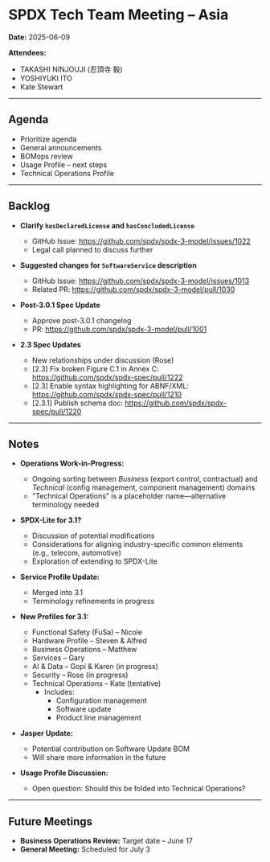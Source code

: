 # SPDX Tech Team Meeting – Asia  
**Date:** 2025-06-09  

**Attendees:**  
- TAKASHI NINJOUJI (忍頂寺 毅)  
- YOSHIYUKI ITO  
- Kate Stewart  

---

## Agenda  
- Prioritize agenda  
- General announcements  
- BOMops review  
- Usage Profile – next steps  
- Technical Operations Profile  

---

## Backlog  
- **Clarify `hasDeclaredLicense` and `hasConcludedLicense`**  
  - GitHub Issue: https://github.com/spdx/spdx-3-model/issues/1022  
  - Legal call planned to discuss further  

- **Suggested changes for `SoftwareService` description**  
  - GitHub Issue: https://github.com/spdx/spdx-3-model/issues/1013  
  - Related PR: https://github.com/spdx/spdx-3-model/pull/1030  

- **Post-3.0.1 Spec Update**  
  - Approve post-3.0.1 changelog  
  - PR: https://github.com/spdx/spdx-3-model/pull/1001  

- **2.3 Spec Updates**  
  - New relationships under discussion (Rose)  
  - [2.3] Fix broken Figure C.1 in Annex C: https://github.com/spdx/spdx-spec/pull/1222  
  - [2.3] Enable syntax highlighting for ABNF/XML: https://github.com/spdx/spdx-spec/pull/1210  
  - [2.3.1] Publish schema doc: https://github.com/spdx/spdx-spec/pull/1220  

---

## Notes  

- **Operations Work-in-Progress:**  
  - Ongoing sorting between *Business* (export control, contractual) and *Technical* (config management, component management) domains  
  - "Technical Operations" is a placeholder name—alternative terminology needed  

- **SPDX-Lite for 3.1?**  
  - Discussion of potential modifications  
  - Considerations for aligning industry-specific common elements (e.g., telecom, automotive)  
  - Exploration of extending to SPDX-Lite  

- **Service Profile Update:**  
  - Merged into 3.1  
  - Terminology refinements in progress  

- **New Profiles for 3.1:**  
  - Functional Safety (FuSa) – Nicole  
  - Hardware Profile – Steven & Alfred  
  - Business Operations – Matthew  
  - Services – Gary  
  - AI & Data – Gopi & Karen (in progress)  
  - Security – Rose (in progress)  
  - Technical Operations – Kate (tentative)  
    - Includes:  
      - Configuration management  
      - Software update  
      - Product line management  

- **Jasper Update:**  
  - Potential contribution on Software Update BOM  
  - Will share more information in the future  

- **Usage Profile Discussion:**  
  - Open question: Should this be folded into Technical Operations?

---

## Future Meetings  
- **Business Operations Review:** Target date – June 17  
- **General Meeting:** Scheduled for July 3
